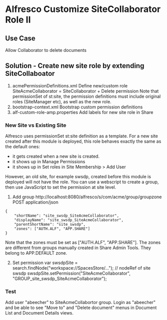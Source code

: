 # Alfresco Customize SiteCollaborator Role II

## Use Case
Allow Collaborator to delete documents 

## Solution - Create new site role by extending SiteCollaboator
1. acmePermissionDefinitions.xml
Define new/custom role SiteAcmeCollaborator = SiteCollaborator + Delete permission
Note that permissionSet of st:site, the permission definitions must include original roles (SiteManager etc), as well as the new role.
2. bootstrap-context.xml
Bootstrap custom permission definitions
3. alf-custom-role-amp.properties
Add labels for new site role in Share

### New Site vs Existing Site
Alfresco uses permissionSet st:site definition as a template. For a new site created after this module is deployed, this role behaves exactly the same as the default ones:
- it gets created when a new site is created.
- it shows up in Manage Permissions
- it shows up in Set roles in Site Membership > Add User

However, an old site, for example swsdp, created before this module is deployed will not have the role. You can use a webscript to create a group, then use JavaScript to set the permission at site level.
1. Add group
http://localhost:8080/alfresco/s/com/acme/group/groupzone
POST
application/json
```
{
    "shortName": "site_swsdp_SiteAcmeCollaborator",
    "displayName": "site_swsdp_SiteAcmeCollaborator",
    "parentShortName": "site_swsdp",
    "zones": ["AUTH.ALF", "APP.SHARE"]
}
```
Note that the zones must be set as ["AUTH.ALF", "APP.SHARE"]. The zones are different from groups manually created in Share Admin Tools. They belong to APP.DEFAULT zone.

2. Set permission
var swsdpSite = search.findNode("workspace://SpacesStore/..."); // nodeRef of site swsdp
swsdpSite.setPermission("SiteAcmeCollaborator", "GROUP_site_swsdp_SiteAcmeCollaborator");

### Test
Add user "abeecher" to SiteAcmeCollabortor group. Login as "abeecher" and be able to see "Move to" and "Delete document" menus in Document List and Document Details views.
